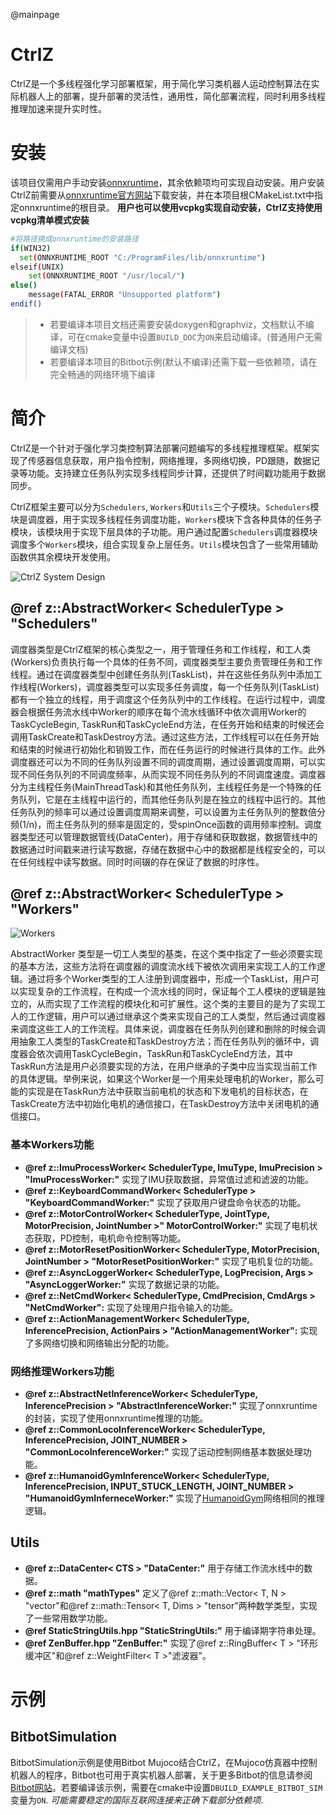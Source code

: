 @mainpage

# CtrlZ

CtrlZ是一个多线程强化学习部署框架，用于简化学习类机器人运动控制算法在实际机器人上的部署，提升部署的灵活性，通用性，简化部署流程，同时利用多线程推理加速来提升实时性。

# 安装

该项目仅需用户手动安装[onnxruntime](https://onnxruntime.ai/)，其余依赖项均可实现自动安装。用户安装CtrlZ前需要从[onnxruntime官方网站](https://github.com/microsoft/onnxruntime)下载安装，并在本项目根CMakeList.txt中指定onnxruntime的根目录。
**用户也可以使用vcpkg实现自动安装，CtrlZ支持使用vcpkg清单模式安装**

```bash
#将路径换成onnxruntime的安装路径
if(WIN32)
  set(ONNXRUNTIME_ROOT "C:/ProgramFiles/lib/onnxruntime")
elseif(UNIX)
    set(ONNXRUNTIME_ROOT "/usr/local/")
else()
    message(FATAL_ERROR "Unsupported platform")
endif()
```

> * 若要编译本项目文档还需要安装doxygen和graphviz，文档默认不编译，可在cmake变量中设置``BUILD_DOC``为``ON``来启动编译。(普通用户无需编译文档)
> * 若要编译本项目的Bitbot示例(默认不编译)还需下载一些依赖项，请在完全畅通的网络环境下编译

# 简介

CtrlZ是一个针对于强化学习类控制算法部署问题编写的多线程推理框架。框架实现了传感器信息获取，用户指令控制，网络推理，多网络切换，PD跟随，数据记录等功能。支持建立任务队列实现多线程同步计算，还提供了时间戳功能用于数据同步。

CtrlZ框架主要可以分为``Schedulers``, ``Workers``和``Utils``三个子模块。``Schedulers``模块是调度器，用于实现多线程任务调度功能，``Workers``模块下含各种具体的任务子模块，该模块用于实现下层具体的子功能。用户通过配置``Schedulers``调度器模块调度多个``Workers``模块，组合实现复杂上层任务。``Utils``模块包含了一些常用辅助函数供其余模块开发使用。

![CtrlZ System Design](/doc/CtrlZ_System_Design.svg)

## @ref z::AbstractWorker< SchedulerType > "Schedulers"

调度器类型是CtrlZ框架的核心类型之一，用于管理任务和工作线程，和工人类(Workers)负责执行每一个具体的任务不同，调度器类型主要负责管理任务和工作线程。通过在调度器类型中创建任务队列(TaskList)，并在这些任务队列中添加工作线程(Workers)，调度器类型可以实现多任务调度，每一个任务队列(TaskList)都有一个独立的线程，用于调度这个任务队列中的工作线程。在运行过程中，调度器会根据任务流水线中Worker的顺序在每个流水线循环中依次调用Worker的TaskCycleBegin, TaskRun和TaskCycleEnd方法，在任务开始和结束的时候还会调用TaskCreate和TaskDestroy方法。通过这些方法，工作线程可以在任务开始和结束的时候进行初始化和销毁工作，而在任务运行的时候进行具体的工作。此外调度器还可以为不同的任务队列设置不同的调度周期，通过设置调度周期，可以实现不同任务队列的不同调度频率，从而实现不同任务队列的不同调度速度。调度器分为主线程任务(MainThreadTask)和其他任务队列，主线程任务是一个特殊的任务队列，它是在主线程中运行的，而其他任务队列是在独立的线程中运行的。其他任务队列的频率可以通过设置调度周期来调整，可以设置为主任务队列的整数倍分频(1/n)，而主任务队列的频率是固定的，受spinOnce函数的调用频率控制。调度器类型还可以管理数据管线(DataCenter)，用于存储和获取数据，数据管线中的数据通过时间戳来进行读写数据，存储在数据中心中的数据都是线程安全的，可以在任何线程中读写数据。同时时间辍的存在保证了数据的时序性。

## @ref z::AbstractWorker< SchedulerType > "Workers"

![Workers](/doc/Worker.svg)

AbstractWorker 类型是一切工人类型的基类，在这个类中指定了一些必须要实现的基本方法，这些方法将在调度器的调度流水线下被依次调用来实现工人的工作逻辑。通过将多个Worker类型的工人注册到调度器中，形成一个TaskList，用户可以实现复杂的工作流程，在构成一个流水线的同时，保证每个工人模块的逻辑是独立的，从而实现了工作流程的模块化和可扩展性。这个类的主要目的是为了实现工人的工作逻辑，用户可以通过继承这个类来实现自己的工人类型，然后通过调度器来调度这些工人的工作流程。具体来说，调度器在任务队列创建和删除的时候会调用抽象工人类型的TaskCreate和TaskDestroy方法；而在任务队列的循环中，调度器会依次调用TaskCycleBegin，TaskRun和TaskCycleEnd方法，其中TaskRun方法是用户必须要实现的方法，在用户继承的子类中应当实现当前工作的具体逻辑。举例来说，如果这个Worker是一个用来处理电机的Worker，那么可能的实现是在TaskRun方法中获取当前电机的状态和下发电机的目标状态，在TaskCreate方法中初始化电机的通信接口，在TaskDestroy方法中关闭电机的通信接口。

### 基本Workers功能

* **@ref z::ImuProcessWorker< SchedulerType, ImuType, ImuPrecision > "ImuProcessWorker:"** 实现了IMU获取数据，异常值过滤和滤波的功能。
* **@ref z::KeyboardCommandWorker< SchedulerType > "KeyboardCommandWorker:"** 实现了获取用户键盘命令状态的功能。
* **@ref z::MotorControlWorker< SchedulerType, JointType, MotorPrecision, JointNumber >" MotorControlWorker:"** 实现了电机状态获取，PD控制，电机命令控制等功能。
* **@ref z::MotorResetPositionWorker< SchedulerType, MotorPrecision, JointNumber > "MotorResetPositionWorker:"** 实现了电机复位的功能。
* **@ref z::AsyncLoggerWorker< SchedulerType, LogPrecision, Args > "AsyncLoggerWorker:"** 实现了数据记录的功能。
* **@ref z::NetCmdWorker< SchedulerType, CmdPrecision, CmdArgs > "NetCmdWorker":** 实现了处理用户指令输入的功能。
* **@ref z::ActionManagementWorker< SchedulerType, InferencePrecision, ActionPairs > "ActionManagementWorker":** 实现了多网络切换和网络输出分配的功能。

### 网络推理Workers功能

* **@ref z::AbstractNetInferenceWorker< SchedulerType, InferencePrecision > "AbstractInferenceWorker:"** 实现了onnxruntime的封装，实现了使用onnxruntime推理的功能。
* **@ref z::CommonLocoInferenceWorker< SchedulerType, InferencePrecision, JOINT_NUMBER > "CommonLocoInferenceWorker:"** 实现了运动控制网络基本数据处理功能。
* **@ref z::HumanoidGymInferenceWorker< SchedulerType, InferencePrecision, INPUT_STUCK_LENGTH, JOINT_NUMBER > "HumanoidGymInferneceWorker:"** 实现了[HumanoidGym](https://github.com/roboterax/humanoid-gym)网络相同的推理逻辑。

## Utils

* **@ref z::DataCenter< CTS > "DataCenter:"** 用于存储工作流水线中的数据。
* **@ref z::math "mathTypes"** 定义了@ref z::math::Vector< T, N > "vector"和@ref z::math::Tensor< T, Dims > "tensor"两种数学类型，实现了一些常用数学功能。
* **@ref StaticStringUtils.hpp "StaticStringUtils:"** 用于编译期字符串处理。
* **@ref ZenBuffer.hpp "ZenBuffer:"** 实现了@ref z::RingBuffer< T >  "环形缓冲区"和@ref z::WeightFilter< T >"滤波器"。

# 示例

## BitbotSimulation

BitbotSimulation示例是使用Bitbot Mujoco结合CtrlZ，在Mujoco仿真器中控制机器人的程序，Bitbot也可用于真实机器人部署，关于更多Bitbot的信息请参阅[Bitbot网站](https://bitbot.lmy.name/)。若要编译该示例，需要在cmake中设置``DBUILD_EXAMPLE_BITBOT_SIM``变量为``ON``. *可能需要稳定的国际互联网连接来正确下载部分依赖项*.
